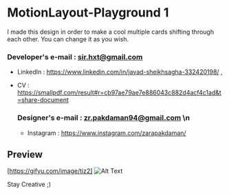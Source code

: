 # MotionLayout-Playground 1

I made this design in order to make a cool multiple cards shifting through each other. You can change it as you wish.


   ### **Developer's e-mail : sir.hxt@gmail.com** 
   - LinkedIn : https://www.linkedin.com/in/javad-sheikhsagha-332420198/ ,
- CV :  https://smallpdf.com/result#r=cb97ae79ae7e886043c882d4acf4c1ad&t=share-document
    
   ### **Designer's e-mail : zr.pakdaman94@gmail.com** \n
    - Instagram : https://www.instagram.com/zarapakdaman/

## Preview
[https://gifyu.com/image/tiz2]
![Alt Text](https://github.com/JavadSheikhsagha/MotionLayout-Playground1/blob/main/20210422_143747.gif)


Stay Creative ;)

